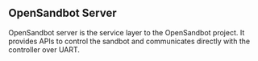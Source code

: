 ## OpenSandbot Server
OpenSandbot server is the service layer to the OpenSandbot project. It provides APIs to control the sandbot and communicates directly with the controller over UART.
